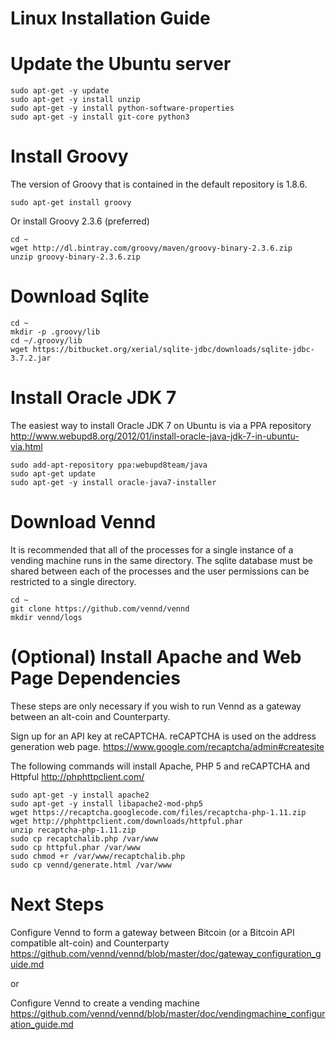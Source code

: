 Linux Installation Guide
========================

Update the Ubuntu server
========================
```
sudo apt-get -y update
sudo apt-get -y install unzip
sudo apt-get -y install python-software-properties
sudo apt-get -y install git-core python3
```

Install Groovy
==============
The version of Groovy that is contained in the default repository is 1.8.6.

```
sudo apt-get install groovy
```

Or install Groovy 2.3.6 (preferred)

```
cd ~
wget http://dl.bintray.com/groovy/maven/groovy-binary-2.3.6.zip
unzip groovy-binary-2.3.6.zip
```

Download Sqlite
===============
```
cd ~
mkdir -p .groovy/lib
cd ~/.groovy/lib
wget https://bitbucket.org/xerial/sqlite-jdbc/downloads/sqlite-jdbc-3.7.2.jar
```

Install Oracle JDK 7
====================
The easiest way to install Oracle JDK 7 on Ubuntu is via a PPA repository http://www.webupd8.org/2012/01/install-oracle-java-jdk-7-in-ubuntu-via.html

```
sudo add-apt-repository ppa:webupd8team/java
sudo apt-get update
sudo apt-get -y install oracle-java7-installer
```

Download Vennd
==============

It is recommended that all of the processes for a single instance of a vending machine runs in the same directory. The sqlite database must be shared between each of the processes and the user permissions can be restricted to a single directory.

```
cd ~
git clone https://github.com/vennd/vennd
mkdir vennd/logs
```


(Optional) Install Apache and Web Page Dependencies
===================================================
These steps are only necessary if you wish to run Vennd as a gateway between an alt-coin and Counterparty.

Sign up for an API key at reCAPTCHA. reCAPTCHA is used on the address generation web page.
https://www.google.com/recaptcha/admin#createsite

The following commands will install Apache, PHP 5 and reCAPTCHA and Httpful http://phphttpclient.com/

```
sudo apt-get -y install apache2
sudo apt-get -y install libapache2-mod-php5
wget https://recaptcha.googlecode.com/files/recaptcha-php-1.11.zip
wget http://phphttpclient.com/downloads/httpful.phar
unzip recaptcha-php-1.11.zip
sudo cp recaptchalib.php /var/www
sudo cp httpful.phar /var/www
sudo chmod +r /var/www/recaptchalib.php
sudo cp vennd/generate.html /var/www
```


Next Steps
==========
Configure Vennd to form a gateway between Bitcoin (or a Bitcoin API compatible alt-coin) and Counterparty https://github.com/vennd/vennd/blob/master/doc/gateway_configuration_guide.md

or

Configure Vennd to create a vending machine
https://github.com/vennd/vennd/blob/master/doc/vendingmachine_configuration_guide.md
